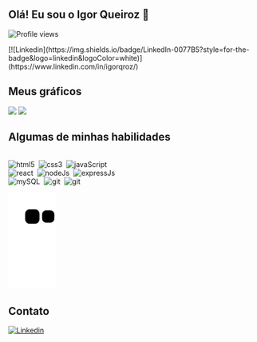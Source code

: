 ## Olá! Eu sou o Igor Queiroz 🤙

<p align="left"> <img src="https://komarev.com/ghpvc/?username=igorqrozo&color=orange" alt="Profile views" /></p> [![Linkedin](https://img.shields.io/badge/LinkedIn-0077B5?style=for-the-badge&logo=linkedin&logoColor=white)](https://www.linkedin.com/in/igorqroz/)

## Meus gráficos

<p>
  <img height="150em" src="https://github-readme-stats.vercel.app/api?username=igorqroz&show_icons=true&theme=vision-friendly-dark"/>
  <img height="150em" src="https://github-readme-stats.vercel.app/api/top-langs/?username=igorqroz&layout=compact&theme=vision-friendly-dark"/>
</p>

## Algumas de minhas habilidades

<div style="display: inline-block"><br/>
    <img alt="html5" src="https://img.shields.io/badge/HTML5-E34F26?style=for-the-badge&logo=html5&logoColor=white"/>&nbsp;
    <img alt="css3" src="https://img.shields.io/badge/CSS3-1572B6?style=for-the-badge&logo=css3&logoColor=white"/>&nbsp;
    <img alt="javaScript" src="https://img.shields.io/badge/JavaScript-F7DF1E?style=for-the-badge&logo=javascript&logoColor=black"/>&nbsp;<br/>
    <img alt="react" src="https://img.shields.io/badge/React-20232A?style=for-the-badge&logo=react&logoColor=61DAFB"/>&nbsp;
    <img alt="nodeJs" src="https://img.shields.io/badge/Node.js-43853D?style=for-the-badge&logo=node.js&logoColor=white"/>&nbsp;
    <img alt="expressJs" src="https://img.shields.io/badge/Express.js-404D59?style=for-the-badge"/>&nbsp;<br/>
    <img alt="mySQL" src="https://img.shields.io/badge/MySQL-00000F?style=for-the-badge&logo=mysql&logoColor=white"/>&nbsp;
    <img alt="git" src="https://img.shields.io/badge/GIT-E44C30?style=for-the-badge&logo=git&logoColor=white"/>&nbsp;
    <img alt="git" src="https://img.shields.io/badge/Visual_Studio_Code-0078D4?style=for-the-badge&logo=visual%20studio%20code&logoColor=white"/>&nbsp;
</div>

  ![Snake animation](https://github.com/igorqroz/igorqroz/blob/output/github-contribution-grid-snake.svg)


## Contato

[![Linkedin](https://img.shields.io/badge/LinkedIn-0077B5?style=for-the-badge&logo=linkedin&logoColor=white)](https://www.linkedin.com/in/igorqroz/)
